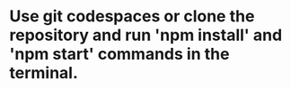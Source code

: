 # Use git codespaces or clone the repository and run 'npm install' and 'npm start' commands in the terminal.
